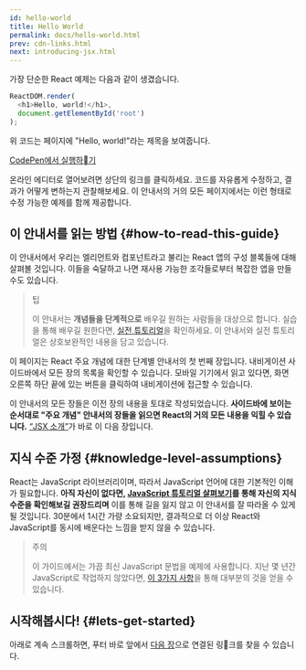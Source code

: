 ```yaml
---
id: hello-world
title: Hello World
permalink: docs/hello-world.html
prev: cdn-links.html
next: introducing-jsx.html
---
```


가장 단순한 React 예제는 다음과 같이 생겼습니다.

```js
ReactDOM.render(
  <h1>Hello, world!</h1>,
  document.getElementById('root')
);
```

위 코드는 페이지에 "Hello, world!"라는 제목을 보여줍니다.

[CodePen에서 실행하기](codepen://hello-world)

온라인 에디터로 열어보려면 상단의 링크를 클릭하세요. 코드를 자유롭게 수정하고, 결과가 어떻게 변하는지 관찰해보세요. 이 안내서의 거의 모든 페이지에서는 이런 형태로 수정 가능한 예제를 함께 제공합니다.


## 이 안내서를 읽는 방법 {#how-to-read-this-guide}

이 안내서에서 우리는 엘리먼트와 컴포넌트라고 불리는 React 앱의 구성 블록들에 대해 살펴볼 것입니다. 이들을 숙달하고 나면 재사용 가능한 조각들로부터 복잡한 앱을 만들 수도 있습니다.

>팁
>
>이 안내서는 **개념들을 단계적으로** 배우길 원하는 사람들을 대상으로 합니다. 실습을 통해 배우길 원한다면, [실전 튜토리얼](/tutorial/tutorial.html)을 확인하세요. 이 안내서와 실전 튜토리얼은 상호보완적인 내용을 담고 있습니다.

이 페이지는 React 주요 개념에 대한 단계별 안내서의 첫 번째 장입니다. 내비게이션 사이드바에서 모든 장의 목록을 확인할 수 있습니다. 모바일 기기에서 읽고 있다면, 화면 오른쪽 하단 끝에 있는 버튼을 클릭하여 내비게이션에 접근할 수 있습니다.

이 안내서의 모든 장들은 이전 장의 내용을 토대로 작성되었습니다. **사이드바에 보이는 순서대로 "주요 개념" 안내서의 장들을 읽으면 React의 거의 모든 내용을 익힐 수 있습니다.** [“JSX 소개”](/docs/introducing-jsx.html)가 바로 이 다음 장입니다.

## 지식 수준 가정 {#knowledge-level-assumptions}

React는 JavaScript 라이브러리이며, 따라서 JavaScript 언어에 대한 기본적인 이해가 필요합니다. **아직 자신이 없다면, [JavaScript 튜토리얼 살펴보기](https://developer.mozilla.org/ko/docs/A_re-introduction_to_JavaScript)를 통해 자신의 지식수준을 확인해보길 권장드리며** 이를 통해 길을 잃지 않고 이 안내서를 잘 따라올 수 있게 될 것입니다. 30분에서 1시간 가량 소요되지만, 결과적으로 더 이상 React와 JavaScript를 동시에 배운다는 느낌을 받지 않을 수 있습니다.

>주의
>
>이 가이드에서는 가끔 최신 JavaScript 문법을 예제에 사용합니다. 지난 몇 년간 JavaScript로 작업하지 않았다면, [이 3가지 사항](https://gist.github.com/gaearon/683e676101005de0add59e8bb345340c)을 통해 대부분의 것을 얻을 수 있습니다.


## 시작해봅시다! {#lets-get-started}

아래로 계속 스크롤하면, 푸터 바로 앞에서 [다음 장](/docs/introducing-jsx.html)으로 연결된 링크를 찾을 수 있습니다.


